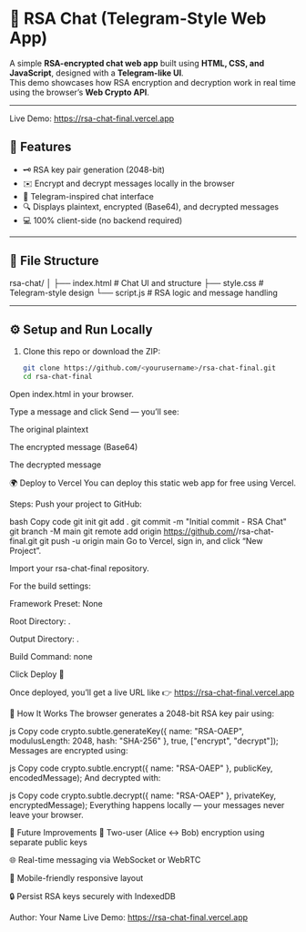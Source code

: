 # 🔐 RSA Chat (Telegram-Style Web App)

A simple **RSA-encrypted chat web app** built using **HTML, CSS, and JavaScript**, designed with a **Telegram-like UI**.  
This demo showcases how RSA encryption and decryption work in real time using the browser’s **Web Crypto API**.

---
Live Demo: https://rsa-chat-final.vercel.app
## 🚀 Features

- 🗝️ RSA key pair generation (2048-bit)
- ✉️ Encrypt and decrypt messages locally in the browser
- 💬 Telegram-inspired chat interface
- 🔍 Displays plaintext, encrypted (Base64), and decrypted messages
- 💻 100% client-side (no backend required)

---

## 🧩 File Structure

rsa-chat/
│
├── index.html # Chat UI and structure
├── style.css # Telegram-style design
└── script.js # RSA logic and message handling



---

## ⚙️ Setup and Run Locally

1. Clone this repo or download the ZIP:
   ```bash
   git clone https://github.com/<yourusername>/rsa-chat-final.git
   cd rsa-chat-final
Open index.html in your browser.

Type a message and click Send — you’ll see:

The original plaintext

The encrypted message (Base64)

The decrypted message

🌍 Deploy to Vercel
You can deploy this static web app for free using Vercel.

Steps:
Push your project to GitHub:

bash
Copy code
git init
git add .
git commit -m "Initial commit - RSA Chat"
git branch -M main
git remote add origin https://github.com/<yourusername>/rsa-chat-final.git
git push -u origin main
Go to Vercel, sign in, and click “New Project”.

Import your rsa-chat-final repository.

For the build settings:

Framework Preset: None

Root Directory: .

Output Directory: .

Build Command: none

Click Deploy 🎉

Once deployed, you’ll get a live URL like
👉 https://rsa-chat-final.vercel.app

🧠 How It Works
The browser generates a 2048-bit RSA key pair using:

js
Copy code
crypto.subtle.generateKey({ name: "RSA-OAEP", modulusLength: 2048, hash: "SHA-256" }, true, ["encrypt", "decrypt"]);
Messages are encrypted using:

js
Copy code
crypto.subtle.encrypt({ name: "RSA-OAEP" }, publicKey, encodedMessage);
And decrypted with:

js
Copy code
crypto.subtle.decrypt({ name: "RSA-OAEP" }, privateKey, encryptedMessage);
Everything happens locally — your messages never leave your browser.

🧩 Future Improvements
🔁 Two-user (Alice ↔ Bob) encryption using separate public keys

🌐 Real-time messaging via WebSocket or WebRTC

📱 Mobile-friendly responsive layout

🔒 Persist RSA keys securely with IndexedDB

Author: Your Name
Live Demo: https://rsa-chat-final.vercel.app
